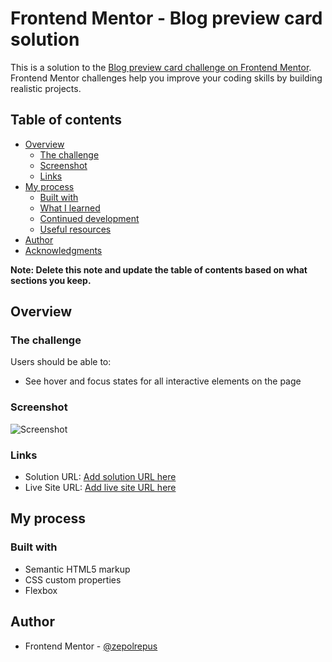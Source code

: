 # Frontend Mentor - Blog preview card solution

This is a solution to the [Blog preview card challenge on Frontend Mentor](https://www.frontendmentor.io/challenges/blog-preview-card-ckPaj01IcS). Frontend Mentor challenges help you improve your coding skills by building realistic projects. 

## Table of contents

- [Overview](#overview)
  - [The challenge](#the-challenge)
  - [Screenshot](#screenshot)
  - [Links](#links)
- [My process](#my-process)
  - [Built with](#built-with)
  - [What I learned](#what-i-learned)
  - [Continued development](#continued-development)
  - [Useful resources](#useful-resources)
- [Author](#author)
- [Acknowledgments](#acknowledgments)

**Note: Delete this note and update the table of contents based on what sections you keep.**

## Overview

### The challenge

Users should be able to:

- See hover and focus states for all interactive elements on the page

### Screenshot

![Screenshot](./screenshot.jpg)

### Links

- Solution URL: [Add solution URL here](https://github.com/zepolrepus/blog-preview-card-main)
- Live Site URL: [Add live site URL here](https://blog-preview-card-main-sand.vercel.app/)

## My process

### Built with

- Semantic HTML5 markup
- CSS custom properties
- Flexbox


## Author

- Frontend Mentor - [@zepolrepus](https://www.frontendmentor.io/profile/yourusername)
